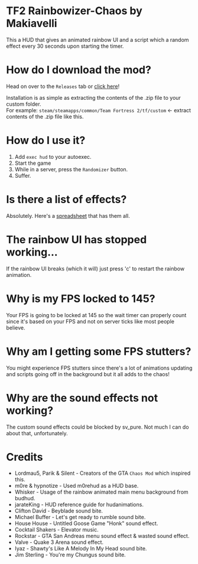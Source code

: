 # TF2 Rainbowizer-Chaos by Makiavelli

This a HUD that gives an animated rainbow UI and a script which a random effect every 30 seconds upon starting the timer.

# How do I download the mod?
Head on over to the `Releases` tab or [click here](https://github.com/Makiavellii/tf2-rainbowizer-chaos/releases/latest)!  

Installation is as simple as extracting the contents of the .zip file to your custom folder.  
For example: `steam/steamapps/common/Team Fortress 2/tf/custom` <- extract contents of the .zip file like this.

# How do I use it?
1. Add `exec hud` to your autoexec.
2. Start the game
3. While in a server, press the `Randomizer` button.
4. Suffer.

# Is there a list of effects?
Absolutely. Here's a [spreadsheet](https://docs.google.com/spreadsheets/d/1X0MceA-hdKg7duC4V9okAgpRPPvWNeV_lPN8DNv6Txk/edit?usp=sharing) that has them all.

# The rainbow UI has stopped working...
If the rainbow UI breaks (which it will) just press 'c' to restart the rainbow animation.

# Why is my FPS locked to 145?
Your FPS is going to be locked at 145 so the wait timer can properly count since it's based on your FPS and not on server ticks like most people believe.

# Why am I getting some FPS stutters?
You might experience FPS stutters since there's a lot of animations updating and scripts going off in the background but it all adds to the chaos!

# Why are the sound effects not working?
The custom sound effects could be blocked by sv_pure. Not much I can do about that, unfortunately.

# Credits
* Lordmau5, Parik & Silent - Creators of the GTA `Chaos Mod` which inspired this.
* m0re & hypnotize - Used m0rehud as a HUD base.  
* Whisker - Usage of the rainbow animated main menu background from budhud.  
* jarateKing - HUD reference guide for hudanimations.  
* Clifton David - Beyblade sound bite.  
* Michael Buffer - Let's get ready to rumble sound bite.  
* House House - Untitled Goose Game "Honk" sound effect.  
* Cocktail Shakers - Elevator music.  
* Rockstar - GTA San Andreas menu sound effect & wasted sound effect.  
* Valve - Quake 3 Arena sound effect.  
* Iyaz - Shawty's Like A Melody In My Head sound bite.  
* Jim Sterling - You're my Chungus sound bite.  

